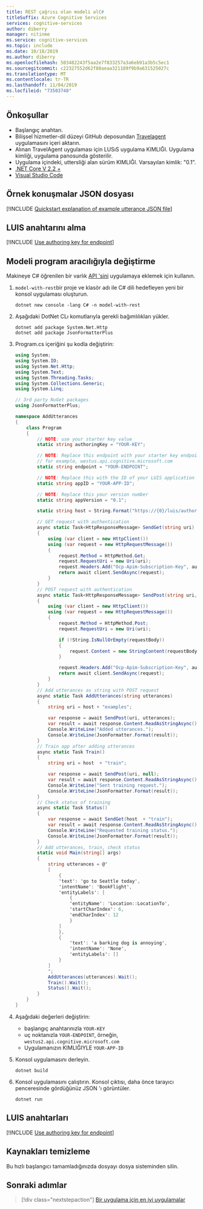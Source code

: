 ```yaml
---
title: REST çağrısı olan modeli alC#
titleSuffix: Azure Cognitive Services
services: cognitive-services
author: diberry
manager: nitinme
ms.service: cognitive-services
ms.topic: include
ms.date: 10/18/2019
ms.author: diberry
ms.openlocfilehash: 503482243f5aa2e7f833257a3a6eb91a3b5c5ec1
ms.sourcegitcommit: c22327552d62f88aeaa321189f9b9a631525027c
ms.translationtype: MT
ms.contentlocale: tr-TR
ms.lasthandoff: 11/04/2019
ms.locfileid: "73503748"
---
```

## <a name="prerequisites"></a>Önkoşullar

* Başlangıç anahtarı.
* Bilişsel hizmetler-dil düzeyi GitHub deposundan [Travelagent](https://github.com/Azure-Samples/cognitive-services-language-understanding/blob/master/documentation-samples/quickstarts/change-model/TravelAgent.json) uygulamasını içeri aktarın.
* Alınan TravelAgent uygulaması için LUSıS uygulama KIMLIĞI. Uygulama kimliği, uygulama panosunda gösterilir.
* Uygulama içindeki, uttersliği alan sürüm KIMLIĞI. Varsayılan kimlik: "0.1".
* [.NET Core V 2.2 +](https://dotnet.microsoft.com/download)
* [Visual Studio Code](https://code.visualstudio.com/)

## <a name="example-utterances-json-file"></a>Örnek konuşmalar JSON dosyası

[!INCLUDE [Quickstart explanation of example utterance JSON file](get-started-get-model-json-example-utterances.md)]

## <a name="get-luis-key"></a>LUIS anahtarını alma

[!INCLUDE [Use authoring key for endpoint](../includes/get-key-quickstart.md)]

## <a name="change-model-programmatically"></a>Modeli program aracılığıyla değiştirme

Makineye C# öğrenilen bir varlık [API 'sini](https://aka.ms/luis-apim-v3-authoring) uygulamaya eklemek için kullanın. 

1. `model-with-rest`bir proje ve klasör adı ile C# dili hedefleyen yeni bir konsol uygulaması oluşturun. 

    ```console
    dotnet new console -lang C# -n model-with-rest
    ```

1. Aşağıdaki DotNet CLı komutlarıyla gerekli bağımlılıkları yükler.

    ```console
    dotnet add package System.Net.Http
    dotnet add package JsonFormatterPlus
    ```
1. Program.cs içeriğini şu kodla değiştirin:

    ```csharp
    using System;
    using System.IO;
    using System.Net.Http;
    using System.Text;
    using System.Threading.Tasks;
    using System.Collections.Generic;
    using System.Linq;
    
    // 3rd party NuGet packages
    using JsonFormatterPlus;
    
    namespace AddUtterances
    {
        class Program
        {
            // NOTE: use your starter key value
            static string authoringKey = "YOUR-KEY";
    
            // NOTE: Replace this endpoint with your starter key endpoint
            // for example, westus.api.cognitive.microsoft.com
            static string endpoint = "YOUR-ENDPOINT";
    
            // NOTE: Replace this with the ID of your LUIS application
            static string appID = "YOUR-APP-ID";
    
            // NOTE: Replace this your version number
            static string appVersion = "0.1";
    
            static string host = String.Format("https://{0}/luis/authoring/v3.0-preview/apps/{1}/versions/{2}/", endpoint, appID, appVersion);
    
            // GET request with authentication
            async static Task<HttpResponseMessage> SendGet(string uri)
            {
                using (var client = new HttpClient())
                using (var request = new HttpRequestMessage())
                {
                    request.Method = HttpMethod.Get;
                    request.RequestUri = new Uri(uri);
                    request.Headers.Add("Ocp-Apim-Subscription-Key", authoringKey);
                    return await client.SendAsync(request);
                }
            }
            // POST request with authentication
            async static Task<HttpResponseMessage> SendPost(string uri, string requestBody)
            {
                using (var client = new HttpClient())
                using (var request = new HttpRequestMessage())
                {
                    request.Method = HttpMethod.Post;
                    request.RequestUri = new Uri(uri);
    
                    if (!String.IsNullOrEmpty(requestBody))
                    {
                        request.Content = new StringContent(requestBody, Encoding.UTF8, "text/json");
                    }
    
                    request.Headers.Add("Ocp-Apim-Subscription-Key", authoringKey);
                    return await client.SendAsync(request);
                }
            }        
            // Add utterances as string with POST request
            async static Task AddUtterances(string utterances)
            {
                string uri = host + "examples";
    
                var response = await SendPost(uri, utterances);
                var result = await response.Content.ReadAsStringAsync();
                Console.WriteLine("Added utterances.");
                Console.WriteLine(JsonFormatter.Format(result));
            }
            // Train app after adding utterances
            async static Task Train()
            {
                string uri = host  + "train";
    
                var response = await SendPost(uri, null);
                var result = await response.Content.ReadAsStringAsync();
                Console.WriteLine("Sent training request.");
                Console.WriteLine(JsonFormatter.Format(result));
            }    
            // Check status of training
            async static Task Status()
            {
                var response = await SendGet(host  + "train");
                var result = await response.Content.ReadAsStringAsync();
                Console.WriteLine("Requested training status.");
                Console.WriteLine(JsonFormatter.Format(result));
            }    
            // Add utterances, train, check status
            static void Main(string[] args)
            {
                string utterances = @"
                [
                    {
                    'text': 'go to Seattle today',
                    'intentName': 'BookFlight',
                    'entityLabels': [
                        {
                        'entityName': 'Location::LocationTo',
                        'startCharIndex': 6,
                        'endCharIndex': 12
                        }
                    ]
                    },
                    {
                        'text': 'a barking dog is annoying',
                        'intentName': 'None',
                        'entityLabels': []
                    }
                ]
                ";            
                AddUtterances(utterances).Wait();
                Train().Wait();
                Status().Wait();
            }
        }
    }
    ```

1. Aşağıdaki değerleri değiştirin:

    * başlangıç anahtarınızla `YOUR-KEY`
    * uç noktanızla `YOUR-ENDPOINT`, örneğin, `westus2.api.cognitive.microsoft.com`
    * Uygulamanızın KIMLIĞIYLE `YOUR-APP-ID`

1. Konsol uygulamasını derleyin. 

    ```console
    dotnet build
    ```

1. Konsol uygulamasını çalıştırın. Konsol çıktısı, daha önce tarayıcı penceresinde gördüğünüz JSON 'ı görüntüler.

    ```console
    dotnet run
    ```

## <a name="luis-keys"></a>LUIS anahtarları

[!INCLUDE [Use authoring key for endpoint](../includes/starter-key-explanation.md)]

## <a name="clean-up-resources"></a>Kaynakları temizleme

Bu hızlı başlangıcı tamamladığınızda dosyayı dosya sisteminden silin. 

## <a name="next-steps"></a>Sonraki adımlar

> [!div class="nextstepaction"]
> [Bir uygulama için en iyi uygulamalar](../luis-concept-best-practices.md)